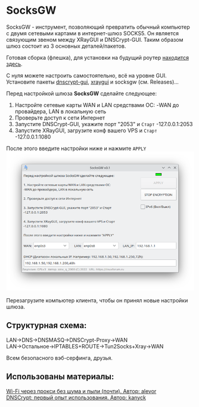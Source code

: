 # SocksGW
SocksGW - инструмент, позволяющий превратить обычный компьютер с двумя сетевыми картами в интернет-шлюз SOCKS5. Он является связующим звеном между XRayGUI и DNSCrypt-GUI. Таким образом шлюз состоит из 3 основных деталей/пакетов.

Готовая сборка (флешка), для установки на будущий роутер [находится здесь](https://cloud.mail.ru/public/fVv4/b3Zh1WnaG).

С нуля можете настроить самостоятельно, всё на уровне GUI. Установите пакеты [dnscrypt-gui](https://github.com/AKotov-dev/dnscrypt-gui/releases), [xraygui](https://github.com/AKotov-dev/XRayGUI/releases) и socksgw (см. Releases)...

Перед настройкой шлюза **SocksGW** сделайте следующее:
  
1. Настройте сетевые карты WAN и LAN средствами ОС:
-WAN до провайдера, LAN в локальную сеть
2. Проверьте доступ к сети Интернет
3. Запустите DNSCrypt-GUI, укажите порт "2053" и `Старт`
-127.0.0.1:2053
4. Запустите XRayGUI, загрузите конф вашего VPS и `Старт`
-127.0.0.1:1080
 
После этого введите настройки ниже и нажмите `APPLY`
![](https://github.com/AKotov-dev/SocksGW/blob/main/Screenshot1.png)

Перезагрузите компьютер клиента, чтобы он принял новые настройки шлюза.

Структурная схема:
---
LAN->DNS->DNSMASQ->DNSCrypt-Proxy->WAN  
LAN->Остальное->IPTABLES+ROUTE->Tun2Socks+Xray->WAN

Всем безопасного вэб-серфинга, друзья.

Использованы материалы:
---
[Wi-Fi через прокси без шума и пыли (почти). Автор: alevor](https://habr.com/ru/articles/697916/)  
[DNSCrypt: первый опыт использования. Автор: kanyck](https://forum.calculate-linux.org/t/dnscrypt/9375)

